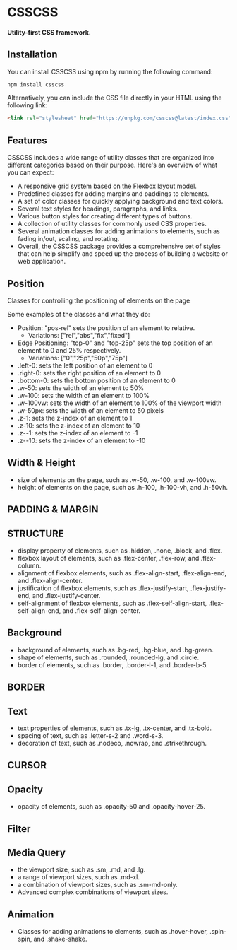 # CSSCSS
#### Utility-first CSS framework.

## Installation
You can install CSSCSS using npm by running the following command:
```bash
npm install csscss
```
Alternatively, you can include the CSS file directly in your HTML using the following link:
```html
<link rel="stylesheet" href="https://unpkg.com/csscss@latest/index.css">
```



## Features
CSSCSS includes a wide range of utility classes that are organized into different categories based on their purpose. Here's an overview of what you can expect:
- A responsive grid system based on the Flexbox layout model.
- Predefined classes for adding margins and paddings to elements.
- A set of color classes for quickly applying background and text colors.
- Several text styles for headings, paragraphs, and links.
- Various button styles for creating different types of buttons.
- A collection of utility classes for commonly used CSS properties.
- Several animation classes for adding animations to elements, such as fading in/out, scaling, and rotating.
- Overall, the CSSCSS package provides a comprehensive set of styles that can help simplify and speed up the process of building a website or web application.




## Position
Classes for controlling the positioning of elements on the page

Some examples of the classes and what they do:
* Position: "pos-rel" sets the position of an element to relative.
  * Variations: ["rel","abs","fix","fixed"]
* Edge Positioning: "top-0" and "top-25p" sets the top position of an element to 0 and 25% respectively.
  * Variations: ["0","25p","50p","75p"]
* .left-0: sets the left position of an element to 0
* .right-0: sets the right position of an element to 0
* .bottom-0: sets the bottom position of an element to 0
* .w-50: sets the width of an element to 50%
* .w-100: sets the width of an element to 100%
* .w-100vw: sets the width of an element to 100% of the viewport width
* .w-50px: sets the width of an element to 50 pixels
* .z-1: sets the z-index of an element to 1
* .z-10: sets the z-index of an element to 10
* .z--1: sets the z-index of an element to -1
* .z--10: sets the z-index of an element to -10

## Width & Height
* size of elements on the page, such as .w-50, .w-100, and .w-100vw.
* height of elements on the page, such as .h-100, .h-100-vh, and .h-50vh.
## PADDING & MARGIN
## STRUCTURE
* display property of elements, such as .hidden, .none, .block, and .flex.
* flexbox layout of elements, such as .flex-center, .flex-row, and .flex-column.
* alignment of flexbox elements, such as .flex-align-start, .flex-align-end, and .flex-align-center.
* justification of flexbox elements, such as .flex-justify-start, .flex-justify-end, and .flex-justify-center.
* self-alignment of flexbox elements, such as .flex-self-align-start, .flex-self-align-end, and .flex-self-align-center.
## Background
* background of elements, such as .bg-red, .bg-blue, and .bg-green.
* shape of elements, such as .rounded, .rounded-lg, and .circle.
* border of elements, such as .border, .border-l-1, and .border-b-5.
## BORDER
## Text
* text properties of elements, such as .tx-lg, .tx-center, and .tx-bold.
* spacing of text, such as .letter-s-2 and .word-s-3.
* decoration of text, such as .nodeco, .nowrap, and .strikethrough.
## CURSOR
## Opacity
* opacity of elements, such as .opacity-50 and .opacity-hover-25.
## Filter
## Media Query
* the viewport size, such as .sm, .md, and .lg.
* a range of viewport sizes, such as .md-xl.
* a combination of viewport sizes, such as .sm-md-only.
* Advanced complex combinations of viewport sizes.
## Animation
* Classes for adding animations to elements, such as .hover-hover, .spin-spin, and .shake-shake.
